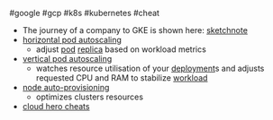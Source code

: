 #google #gcp #k8s #kubernetes #cheat 

-  The journey of a company to GKE is shown here: [sketchnote](/techstack/gcp/sketchnote.md)
- [horizontal pod autoscaling](/horizontal%20pod%20autoscaling) 
	- adjust [pod](/techstack/gcp/pod.md) [replica](/replica) based on workload metrics
- [vertical pod autoscaling](/vertical%20pod%20autoscaling)
	- watches resource utilisation of your [deployment](/deployment)s and adjusts requested CPU and RAM to stabilize [workload](/workload)
- [node auto-provisioning](/node%20auto-provisioning)
	- optimizes clusters resources
- [cloud hero cheats](/techstack/gcp/cloud%20hero%20cheats.md)
